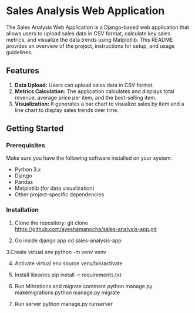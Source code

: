 # Sales Analysis Web Application

The Sales Analysis Web Application is a Django-based web application that allows users to upload sales data in CSV format, calculate key sales metrics, and visualize the data trends using Matplotlib. This README provides an overview of the project, instructions for setup, and usage guidelines.

## Features

1. **Data Upload:** Users can upload sales data in CSV format.
2. **Metrics Calculation:** The application calculates and displays total revenue, average price per item, and the best-selling item.
3. **Visualization:** It generates a bar chart to visualize sales by item and a line chart to display sales trends over time.

## Getting Started

### Prerequisites

Make sure you have the following software installed on your system:

- Python 3.x
- Django
- Pandas
- Matplotlib (for data visualization)
- Other project-specific dependencies

### Installation

1. Clone the repository:
   git clone https://github.com/ayeshamanocha/sales-analysis-app.git
   
3. Go inside django app
   cd sales-analysis-app

3.Create virtual env
   python -m venv venv
   
4. Activate virtual env
   source venv/bin/activate

5. Install libraries
   pip install -r requirements.txt

6. Run Mihrations and migrate comment
   python manage.py makemigrations
   python manage.py migrate

7. Run server
   python manage.py runserver

   
